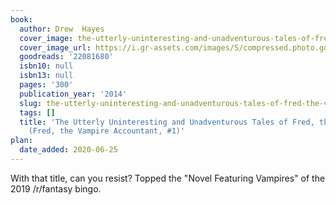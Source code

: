 ```yaml
---
book:
  author: Drew  Hayes
  cover_image: the-utterly-uninteresting-and-unadventurous-tales-of-fred-the-vampire-accountant-fred-the-vampire-accountant-1.jpg
  cover_image_url: https://i.gr-assets.com/images/S/compressed.photo.goodreads.com/books/1403014158l/22081680._SX98_.jpg
  goodreads: '22081680'
  isbn10: null
  isbn13: null
  pages: '300'
  publication_year: '2014'
  slug: the-utterly-uninteresting-and-unadventurous-tales-of-fred-the-vampire-accountant-fred-the-vampire-accountant-1
  tags: []
  title: 'The Utterly Uninteresting and Unadventurous Tales of Fred, the Vampire Accountant
    (Fred, the Vampire Accountant, #1)'
plan:
  date_added: 2020-06-25
---
```


With that title, can you resist? Topped the "Novel Featuring Vampires" of the 2019 /r/fantasy bingo.
